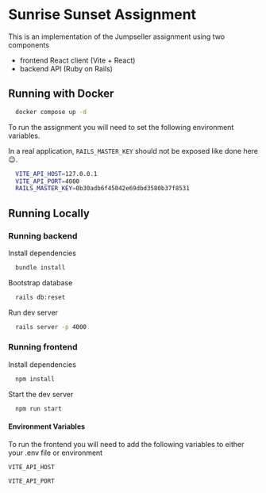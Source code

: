# Sunrise Sunset Assignment

This is an implementation of the Jumpseller assignment using two components

- frontend React client (Vite + React)
- backend API (Ruby on Rails)

## Running with Docker

```bash
  docker compose up -d
```
To run the assignment you will need to set the following environment variables.

In a real application, `RAILS_MASTER_KEY` should not be exposed like done here 😉.

```bash
  VITE_API_HOST=127.0.0.1
  VITE_API_PORT=4000
  RAILS_MASTER_KEY=0b30adb6f45042e69dbd3580b37f8531
```

## Running Locally

### Running backend

Install dependencies

```bash
  bundle install
```

Bootstrap database

```bash
  rails db:reset
```

Run dev server

```bash
  rails server -p 4000
```

### Running frontend

Install dependencies

```bash
  npm install
```

Start the dev server

```bash
  npm run start
```

#### Environment Variables

To run the frontend you will need to add the following variables to either your .env file or environment

`VITE_API_HOST`

`VITE_API_PORT`
